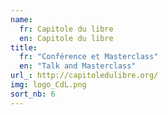 ```yaml
---
name:
  fr: Capitole du libre
  en: Capitole du libre
title:
  fr: "Conférence et Masterclass"
  en: "Talk and Masterclass"
url_: http://capitoledulibre.org/
img: logo_CdL.png
sort_nb: 6
---
```

